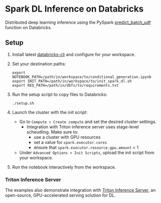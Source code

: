 # Spark DL Inference on Databricks

Distributed deep learning inference using the PySpark [predict_batch_udf](https://spark.apache.org/docs/latest/api/python/reference/api/pyspark.ml.functions.predict_batch_udf.html#pyspark.ml.functions.predict_batch_udf) function on Databricks. 

## Setup

1. Install latest [databricks-cli](https://docs.databricks.com/en/dev-tools/cli/tutorial.html) and configure for your workspace.

2. Set your destination paths:
    ```shell
    export NOTEBOOK_PATH=/path/in/workspace/to/conditional_generation.ipynb
    export INIT_PATH=/path/in/workspace/to/init_spark_dl.sh
    export REQ_PATH=/path/in/dbfs/to/requirements.txt
    ```

3. Run the setup script to copy files to Databricks: 
    ```
    ./setup.sh
    ```

3. Launch the cluster with the init script:
    - Go to `Compute > Create compute` and set the desired cluster settings.
        - Integration with Triton inference server uses stage-level scheudling. Make sure to:
            - use a cluster with GPU resources
            - set a value for `spark.executor.cores`
            - ensure that `spark.executor.resource.gpu.amount` = 1
    - Under `Advanced Options > Init Scripts`, upload the init script from your workspace.

4. Run the notebook interactively from the workspace.

### Triton Inference Server

The examples also demonstrate integration with [Triton Inference Server](https://developer.nvidia.com/nvidia-triton-inference-server), an open-source, GPU-accelerated serving solution for DL. 
